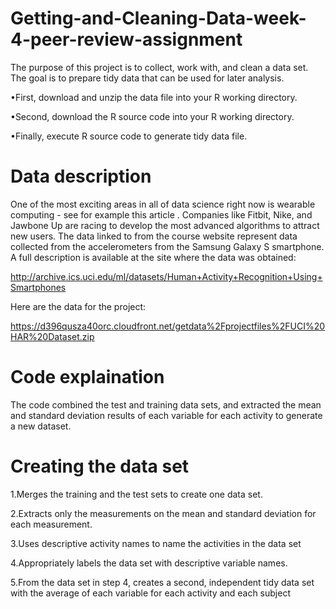 # Getting-and-Cleaning-Data-week-4-peer-review-assignment
The purpose of this project is to collect, work with, and clean a data set. The goal is to prepare tidy data that can be used for later analysis. 

•First, download and unzip the data file into your R working directory.

•Second, download the R source code into your R working directory.

•Finally, execute R source code to generate tidy data file.


# Data description

One of the most exciting areas in all of data science right now is wearable computing - see for example this article . Companies like Fitbit, Nike, and Jawbone Up are racing to develop the most advanced algorithms to attract new users. The data linked to from the course website represent data collected from the accelerometers from the Samsung Galaxy S smartphone. A full description is available at the site where the data was obtained:

http://archive.ics.uci.edu/ml/datasets/Human+Activity+Recognition+Using+Smartphones

Here are the data for the project:

https://d396qusza40orc.cloudfront.net/getdata%2Fprojectfiles%2FUCI%20HAR%20Dataset.zip

# Code explaination

The code combined the test and training data sets, and extracted the mean and standard deviation results of each variable for each activity to generate a new dataset. 



# Creating the data set

1.Merges the training and the test sets to create one data set.

2.Extracts only the measurements on the mean and standard deviation for each measurement.

3.Uses descriptive activity names to name the activities in the data set

4.Appropriately labels the data set with descriptive variable names.

5.From the data set in step 4, creates a second, independent tidy data set with the average of each variable for each activity and each subject









